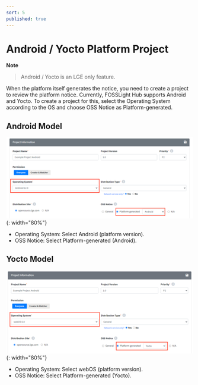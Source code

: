 ```yaml
---
sort: 5
published: true
---
```


# Android / Yocto Platform Project

**Note**
> Android / Yocto is an LGE only feature.  

When the platform itself generates the notice, you need to create a project to review the platform notice.
Currently, FOSSLight Hub supports Android and Yocto. To create a project for this, select the Operating System 
according to the OS and choose OSS Notice as Platform-generated.

## Android Model
![AndroidModel](../images/usecase/dist_type/android_prj.png){: width="80%"}
- Operating System: Select Android (platform version).
- OSS Notice: Select Platform-generated (Android).

## Yocto Model
![YoctoModel](../images/usecase/dist_type/yocto_prj.png){: width="80%"}
- Operating System: Select webOS (platform version).
- OSS Notice: Select Platform-generated (Yocto).


